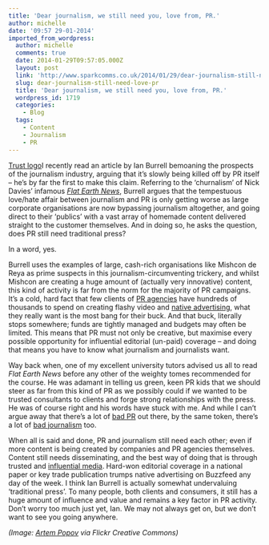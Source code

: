 ```yaml
---
title: 'Dear journalism, we still need you, love from, PR.'
author: michelle
date: '09:57 29-01-2014'
imported_from_wordpress:
  author: michelle
  comments: true
  date: 2014-01-29T09:57:05.000Z
  layout: post
  link: 'http://www.sparkcomms.co.uk/2014/01/29/dear-journalism-still-need-love-pr/'
  slug: dear-journalism-still-need-love-pr
  title: 'Dear journalism, we still need you, love from, PR.'
  wordpress_id: 1719
  categories:
    - Blog
  tags:
    - Content
    - Journalism
    - PR
---
```


[Trust logo](Trust-150x150.jpg)I recently read an article by Ian Burrell bemoaning the prospects of the journalism industry, arguing that it’s slowly being killed off by PR itself – he’s by far the first to make this claim. Referring to the ‘churnalism’ of Nick Davies’ infamous _[Flat Earth News](http://www.flatearthnews.net/)_, Burrell argues that the tempestuous love/hate affair between journalism and PR is only getting worse as large corporate organisations are now bypassing journalism altogether, and going direct to their ‘publics’ with a vast array of homemade content delivered straight to the customer themselves. And in doing so, he asks the question, does PR still need traditional press?

In a word, yes.

Burrell uses the examples of large, cash-rich organisations like Mishcon de Reya as prime suspects in this journalism-circumventing trickery, and whilst Mishcon are creating a huge amount of (actually very innovative) content, this kind of activity is far from the norm for the majority of PR campaigns. It’s a cold, hard fact that few clients of [PR agencies](http://iworkinpr.tumblr.com/) have hundreds of thousands to spend on creating flashy video and [native advertising](http://www.marketingmagazine.co.uk/article/1225609/will-native-advertising-big-marketing-story-2014), what they really want is the most bang for their buck. And that buck, literally stops somewhere; funds are tightly managed and budgets may often be limited. This means that PR must not only be creative, but maximise every possible opportunity for influential editorial (un-paid) coverage – and doing that means you have to know what journalism and journalists want.

Way back when, one of my excellent university tutors advised us all to read _Flat Earth News_ before any other of the weighty tomes recommended for the course. He was adamant in telling us green, keen PR kids that we should steer as far from this kind of PR as we possibly could if we wanted to be trusted consultants to clients and forge strong relationships with the press. He was of course right and his words have stuck with me. And while I can’t argue away that there’s a lot of [bad PR](http://whitelabelglobal.com/blog/item/you-know-what-i-dont-want-to-be-your-clients-kibble) out there, by the same token, there’s a lot of [bad journalism](https://twitter.com/badjournalism) too.

When all is said and done, PR and journalism still need each other; even if more content is being created by companies and PR agencies themselves. Content still needs disseminating, and the best way of doing that is through trusted and [influential media](http://en.wikipedia.org/wiki/Print_media). Hard-won editorial coverage in a national paper or key trade publication trumps native advertising on Buzzfeed any day of the week. I think Ian Burrell is actually somewhat undervaluing ‘traditional press’. To many people, both clients and consumers, it still has a huge amount of influence and value and remains a key factor in PR activity. Don’t worry too much just yet, Ian. We may not always get on, but we don’t want to see you going anywhere.

_(Image: [Artem Popov](http://www.flickr.com/photos/7259240@N03/5531511558/in/photolist-9qNrEW-fuknWp-boDhQG-ehZgeQ-hq3UqD-9iYp3u-dcMDTR-ccYbSJ-a5qczQ-dgZisb-8hyCoh-eNViE8-cyDhLw-98T7cM-8Bc69k-gxqjeC-fMJB3r-bcxmGP-edBueJ-edvX7V-edBGJf-b1Vagp-7WN6tK-8vQ178-ahd82P-84QYLQ-7TDarY-afYQ3A-dRfEUy-8mZsxY-7zsvmi-7Fh8oC-9dfG9B-anEbpm-8DnUGt-9pHgZT-aJdWkX-aHaxea-eg4CpB-7U1y16-esuzMW-hGDUzc-7DE9BD-7GJMLG-9WqN7V-fda1R7-8R4RcD-9F71zo-faTPDq-bVd5Hq-9YHXbg/) via Flickr Creative Commons)_
